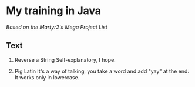 # My training in Java

*Based on the Martyr2's Mega Project List*

## Text

1. Reverse a String
Self-explanatory, I hope.

2. Pig Latin
It's a way of talking, you take a word and add "yay" at the end. It works only in lowercase.
